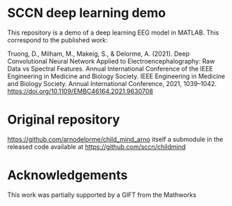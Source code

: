 # SCCN deep learning demo

This repository is a demo of a deep learning EEG model in MATLAB. 
This correspond to the published work: 

Truong, D., Milham, M., Makeig, S., & Delorme, A. (2021). Deep Convolutional Neural Network Applied to Electroencephalography: Raw Data vs Spectral Features. Annual International Conference of the IEEE Engineering in Medicine and Biology Society. IEEE Engineering in Medicine and Biology Society. Annual International Conference, 2021, 1039–1042. https://doi.org/10.1109/EMBC46164.2021.9630708

# Original repository

https://github.com/arnodelorme/child_mind_arno itself a submodule in the released code available at https://github.com/sccn/childmind

# Acknowledgements

This work was partially supported by a GIFT from the Mathworks


